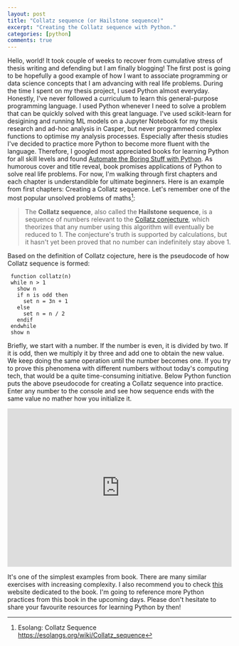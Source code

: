 ```yaml
---
layout: post
title: "Collatz sequence (or Hailstone sequence)"
excerpt: "Creating the Collatz sequence with Python."
categories: [python]
comments: true
---
```


Hello, world! It took couple of weeks to recover from cumulative stress of thesis writing and defending but I am finally blogging! The first post is going to be hopefully a good example of how I want to associate programming or data science concepts that I am advancing with real life problems. During the time I spent on my thesis project, I used Python almost everyday. Honestly,  I've never followed a curriculum to learn this general-purpose programming language. I used Python whenever I need to solve a problem that can be quickly solved with this great language. I've used scikit-learn for desigining and running ML models on a Jupyter Notebook for my thesis research and ad-hoc analysis in Casper, but never programmed complex functions to optimise my analysis processes. Especially after thesis studies I've decided to practice more Python to become more fluent with the language. Therefore, I googled most appreciated books for learning Python for all skill levels and found [Automate the Boring Stuff with Python](https://www.amazon.com/Automate-Boring-Stuff-Python-Programming/dp/1593275994). As humorous cover and title reveal, book promises applications of Python to solve real life problems. For now, I'm walking through first chapters and each chapter is understandible for ultimate beginners. Here is an example from first chapters: Creating a Collatz sequence. Let's remember one of the most popular unsolved problems of maths[^1]:

> The **Collatz sequence**, also called the **Hailstone sequence**, is a sequence of numbers relevant to the [Collatz conjecture](http://en.wikipedia.org/wiki/Collatz_sequence), which theorizes that any number using this algorithm will eventually be reduced to 1. The conjecture's truth is supported by calculations, but it hasn't yet been proved that no number can indefinitely stay above 1.

Based on the definition of Collatz cojecture, here is the pseudocode of how Collatz sequence is formed:

```pseudocode
 function collatz(n)
 while n > 1
   show n
   if n is odd then
     set n = 3n + 1
   else
     set n = n / 2
   endif
 endwhile
 show n
```

Briefly, we start with a number. If the number is even, it is divided by two. If it is odd, then we multiply it by three and add one to obtain the new value. We keep doing the same operation until the number becomes one. If you try to prove this phenomena with different numbers without today's computing tech, that would be a quite time-consuming initiative. Below Python function puts the above pseudocode for creating a Collatz sequence into practice. Enter any number to the console and see how sequence ends with the same value no mather how you initialize it.

<iframe src="https://trinket.io/embed/python/01f7884c66?start=result" width="100%" height="356" frameborder="0" marginwidth="0" marginheight="0" allowfullscreen></iframe>

It's one of the simplest examples from book. There are many similar exercises with increasing complexity. I also recommend you to check [this](https://automatetheboringstuff.com) website dedicated to the book. I'm going to reference more Python practices from this book in the upcoming days. Please don't hesitate to share your favourite resources for learning Python by then!

[^1]: Esolang: Collatz Sequence https://esolangs.org/wiki/Collatz_sequence
